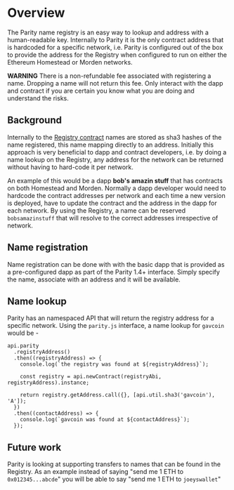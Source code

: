 # Overview

The Parity name registry is an easy way to lookup and address with a human-readable key. Internally to Parity it is the only contract address that is hardcoded for a specific network, i.e. Parity is configured out of the box to provide the address for the Registry when configured to run on either the Ethereum Homestead or Morden networks.

**WARNING** There is a non-refundable fee associated with registering a name. Dropping a name will not return this fee. Only interact with the dapp and contract if you are certain you know what you are doing and understand the risks.

## Background

Internally to the [Registry contract](https://github.com/paritytech/contracts/blob/master/Registry.sol) names are stored as sha3 hashes of the name registered, this name mapping directly to an address. Initially this approach is very beneficial to dapp and contract developers, i.e. by doing a name lookup on the Registry, any address for the network can be returned without having to hard-code it per network.

An example of this would be a dapp **bob's amazin stuff** that has contracts on both Homestead and Morden. Normally a dapp developer would need to hardcode the contract addresses per network and each time a new version is deployed, have to update the contract and the address in the dapp for each network. By using the Registry, a name can be reserved `bobsamazinstuff` that will resolve to the correct addresses irrespective of network.

## Name registration

Name registration can be done with with the basic dapp that is provided as a pre-configured dapp as part of the Parity 1.4+ interface. Simply specify the name, associate with an address and it will be available.

## Name lookup

Parity has an namespaced API that will return the registry address for a specific network. Using the `parity.js` interface, a name lookup for `gavcoin` would be -


    api.parity
      .registryAddress()
      .then((registryAddress) => {
        console.log(`the registry was found at ${registryAddress}`);

        const registry = api.newContract(registryAbi, registryAddress).instance;

        return registry.getAddress.call({}, [api.util.sha3('gavcoin'), 'A']);
      })
      .then((contactAddress) => {
        console.log(`gavcoin was found at ${contactAddress}`);
      });


## Future work

Parity is looking at supporting transfers to names that can be found in the Registry. As an example instead of saying "send me 1 ETH to `0x012345...abcde`" you will be able to say "send me 1 ETH to `joeyswallet`"
